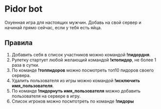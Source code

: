 # Pidor bot

Охуенная игра для настоящих мужчин. Добавь на свой сервер и начинай прямо сейчас, если у тебя есть яйца.

## Правила

1. Добавить себя в список участников можно командой **!пидордня**.
2. Рулетку стартует любой желающий командой **!ктопидор**, не более 1 раза в сутки.
3. По команде **!топпидоров** можно посмотреть топ10 пидоров своего сервера.
4. Удалить пользователя из игры можно командой **!исключить имя_пользователя**.
5. По команде **!пидорнуть имя_пользователя** можно добавить пользователя на сервере в игру.
6. Список игроков можно посмтотреть по команде **!пидоры**
